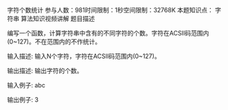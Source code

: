 字符个数统计
参与人数：981时间限制：1秒空间限制：32768K
本题知识点： 字符串
 算法知识视频讲解
 题目描述

 编写一个函数，计算字符串中含有的不同字符的个数。字符在ACSII码范围内(0~127)。不在范围内的不作统计。

 输入描述:
 输入N个字符，字符在ACSII码范围内(0~127)。


 输出描述:
 输出字符的个数。

 输入例子:
 abc

 输出例子:
 3
